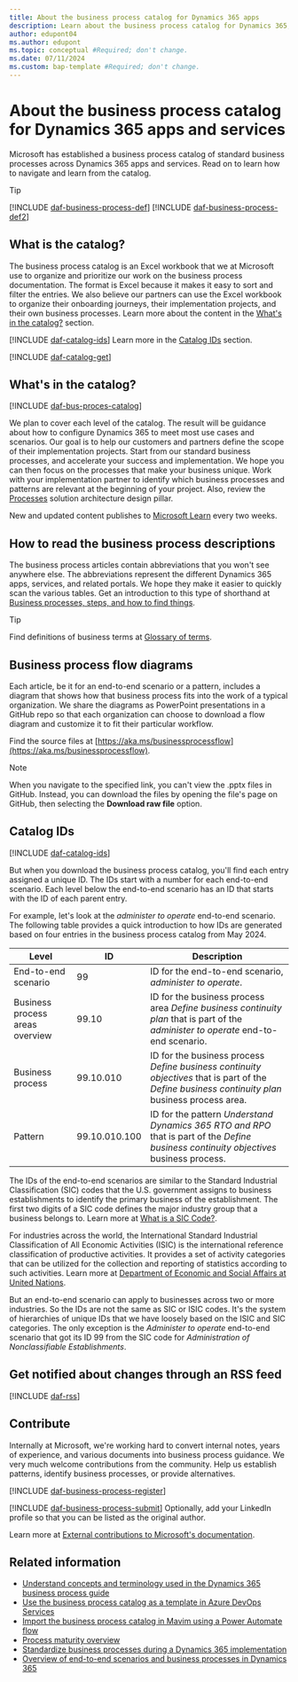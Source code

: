 ```yaml
---
title: About the business process catalog for Dynamics 365 apps
description: Learn about the business process catalog for Dynamics 365, what it is, and how to navigate and learn from the catalog.
author: edupont04
ms.author: edupont
ms.topic: conceptual #Required; don't change.
ms.date: 07/11/2024
ms.custom: bap-template #Required; don't change.
---
```


# About the business process catalog for Dynamics 365 apps and services

Microsoft has established a business process catalog of standard business processes across Dynamics 365 apps and services. Read on to learn how to navigate and learn from the catalog.  

> [!TIP]
> [!INCLUDE [daf-business-process-def](~/../shared-content/shared/guidance-includes/daf-business-process-def.md)] [!INCLUDE [daf-business-process-def2](~/../shared-content/shared/guidance-includes/daf-business-process-def2.md)]

## What is the catalog?

The business process catalog is an Excel workbook that we at Microsoft use to organize and prioritize our work on the business process documentation. The format is Excel because it makes it easy to sort and filter the entries. We also believe our partners can use the Excel workbook to organize their onboarding journeys, their implementation projects, and their own business processes. Learn more about the content in the [What's in the catalog?](#whats-in-the-catalog) section.  

[!INCLUDE [daf-catalog-ids](../includes/daf-catalog-ids.md)] Learn more in the [Catalog IDs](#catalog-ids) section.

[!INCLUDE [daf-catalog-get](../includes/daf-catalog-get.md)]  

## What's in the catalog?

[!INCLUDE [daf-bus-proces-catalog](~/../shared-content/shared/guidance-includes/daf-bus-proces-catalog.md)]

We plan to cover each level of the catalog. The result will be guidance about how to configure Dynamics 365 to meet most use cases and scenarios. Our goal is to help our customers and partners define the scope of their implementation projects. Start from our standard business processes, and accelerate your success and implementation. We hope you can then focus on the processes that make your business unique. Work with your implementation partner to identify which business processes and patterns are relevant at the beginning of your project. Also, review the [Processes](../implementation-guide/solution-architecture-design-pillars-processes.md) solution architecture design pillar.  

New and updated content publishes to [Microsoft Learn](/dynamics365/guidance/business-processes/) every two weeks.  

## How to read the business process descriptions

The business process articles contain abbreviations that you won't see anywhere else. The abbreviations represent the different Dynamics 365 apps, services, and related portals. We hope they make it easier to quickly scan the various tables. Get an introduction to this type of shorthand at [Business processes, steps, and how to find things](about-steps-navigation.md).  

> [!TIP]
> Find definitions of business terms at [Glossary of terms](glossary.md).  

## Business process flow diagrams

Each article, be it for an end-to-end scenario or a pattern, includes a diagram that shows how that business process fits into the work of a typical organization. We share the diagrams as PowerPoint presentations in a GitHub repo so that each organization can choose to download a flow diagram and customize it to fit their particular workflow.  

Find the source files at [https://aka.ms/businessprocessflow](https://aka.ms/businessprocessflow).

> [!NOTE]
> When you navigate to the specified link, you can't view the .pptx files in GitHub. Instead, you can download the files by opening the file's page on GitHub, then selecting the **Download raw file** option.

## Catalog IDs

[!INCLUDE [daf-catalog-ids](../includes/daf-catalog-ids.md)]

But when you download the business process catalog, you'll find each entry assigned a unique ID. The IDs start with a number for each end-to-end scenario. Each level below the end-to-end scenario has an ID that starts with the ID of each parent entry.  

For example, let's look at the *administer to operate* end-to-end scenario. The following table provides a quick introduction to how IDs are generated based on four entries in the business process catalog from May 2024.

|Level  |ID  |Description  |
|---------|---------|---------|
|End-to-end scenario | 99 | ID for the end-to-end scenario, *administer to operate*. |
|Business process areas overview |99.10 |ID for the business process area *Define business continuity plan* that is part of the *administer to operate* end-to-end scenario. |
|Business process |99.10.010  |ID for the business process *Define business continuity objectives* that is part of the *Define business continuity plan* business process area. |
|Pattern |99.10.010.100|ID for the pattern *Understand Dynamics 365 RTO and RPO* that is part of the *Define business continuity objectives* business process. |

The IDs of the end-to-end scenarios are similar to the Standard Industrial Classification (SIC) codes that the U.S. government assigns to business establishments to identify the primary business of the establishment. The first two digits of a SIC code defines the major industry group that a business belongs to. Learn more at [What is a SIC Code?](https://siccode.com/page/what-is-a-sic-code).

For industries across the world, the International Standard Industrial Classification of All Economic Activities (ISIC) is the international reference classification of productive activities. It provides a set of activity categories that can be utilized for the collection and reporting of statistics according to such activities. Learn more at [Department of Economic and Social Affairs at United Nations](https://unstats.un.org/unsd/classifications/Econ/isic).

But an end-to-end scenario can apply to businesses across two or more industries. So the IDs are not the same as SIC or ISIC codes. It's the system of hierarchies of unique IDs that we have loosely based on the ISIC and SIC categories. The only exception is the *Administer to operate* end-to-end scenario that got its ID 99 from the SIC code for *Administration of Nonclassifiable Establishments*.  

## Get notified about changes through an RSS feed

[!INCLUDE [daf-rss](../includes/daf-rss.md)]

## Contribute

Internally at Microsoft, we're working hard to convert internal notes, years of experience, and various documents into business process guidance. We very much welcome contributions from the community. Help us establish patterns, identify business processes, or provide alternatives.

[!INCLUDE [daf-business-process-register](~/../shared-content/shared/guidance-includes/daf-business-process-register.md)]

[!INCLUDE [daf-business-process-submit](~/../shared-content/shared/guidance-includes/daf-business-process-submit.md)]
Optionally, add your LinkedIn profile so that you can be listed as the original author.

Learn more at [External contributions to Microsoft's documentation](/dynamics365/get-started/contribute).  

## Related information

- [Understand concepts and terminology used in the Dynamics 365 business process guide](about-steps-navigation.md)  
- [Use the business process catalog as a template in Azure DevOps Services](about-import-catalog-devops.md)  
- [Import the business process catalog in Mavim using a Power Automate flow](about-import-catalog-mavim.md)  
- [Process maturity overview](process-maturity-introduction.md)  
- [Standardize business processes during a Dynamics 365 implementation](standardize-business-processes.md)  
- [Overview of end-to-end scenarios and business processes in Dynamics 365](overview.md)  
